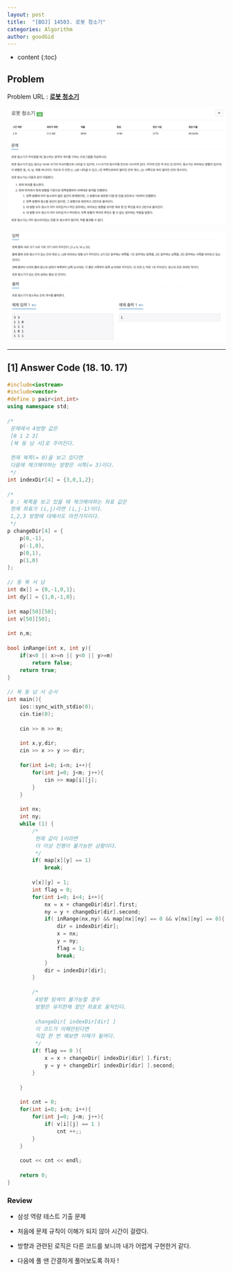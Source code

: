 ```yaml
---
layout: post
title:  "[BOJ] 14503. 로봇 청소기"
categories: Algorithm
author: goodGid
---
```

* content
{:toc}

## Problem

Problem URL : **[로봇 청소기](https://www.acmicpc.net/problem/14503)**












![](/assets/img/algorithm/14503_1.png)

![](/assets/img/algorithm/14503_2.png)

---

## [1] Answer Code (18. 10. 17)

``` cpp
#include<iostream>
#include<vector>
#define p pair<int,int>
using namespace std;

/*
 문제에서 4방향 값은
 [0 1 2 3]
 [북 동 남 서]로 주어진다.
 
 현재 북쪽(= 0)을 보고 있다면
 다음에 체크해야하는 방향은 서쪽(= 3)이다.
 */
int indexDir[4] = {3,0,1,2};

/*
 0 : 북쪽을 보고 있을 때 체크해야하는 좌표 값은
 현재 좌표가 (i,j)라면 (i,j-1)이다.
 1,2,3 방향에 대해서도 마찬가지이다.
 */
p changeDir[4] = {
    p(0,-1),
    p(-1,0),
    p(0,1),
    p(1,0)
};

// 동 북 서 남
int dx[] = {0,-1,0,1};
int dy[] = {1,0,-1,0};

int map[50][50];
int v[50][50];

int n,m;

bool inRange(int x, int y){
    if(x<0 || x>=n || y<0 || y>=m)
        return false;
    return true;
}

// 북 동 남 서 순서
int main(){
    ios::sync_with_stdio(0);
    cin.tie(0);
    
    cin >> n >> m;
    
    int x,y,dir;
    cin >> x >> y >> dir;
    
    for(int i=0; i<n; i++){
        for(int j=0; j<m; j++){
            cin >> map[i][j];
        }
    }
    
    int nx;
    int ny;
    while (1) {
        /*
         현재 값이 1이라면
         더 이상 진행이 불가능한 상황이다.
         */
        if( map[x][y] == 1)
            break;
        
        v[x][y] = 1;
        int flag = 0;
        for(int i=0; i<4; i++){
            nx = x + changeDir[dir].first;
            ny = y + changeDir[dir].second;
            if( inRange(nx,ny) && map[nx][ny] == 0 && v[nx][ny] == 0){
                dir = indexDir[dir];
                x = nx;
                y = ny;
                flag = 1;
                break;
            }
            dir = indexDir[dir];
        }
        
        /*
         4방향 탐색이 불가능할 경우
         방향은 유지한채 왔던 좌표로 움직인다.
         
         changeDir[ indexDir[dir] ]
         이 코드가 이해안된다면
         직접 한 번 해보면 이해가 될꺼다.
         */
        if( flag == 0 ){
            x = x + changeDir[ indexDir[dir] ].first;
            y = y + changeDir[ indexDir[dir] ].second;
        }
        
    }
    
    int cnt = 0;
    for(int i=0; i<n; i++){
        for(int j=0; j<m; j++){
            if( v[i][j] == 1 )
                cnt ++;;
        }
    }
    
    cout << cnt << endl;

    return 0;
}
```

### Review

* 삼성 역량 테스트 기출 문제

* 처음에 문제 규칙이 이해가 되지 않아 시간이 걸렸다.

* 방향과 관련된 로직은 다른 코드를 보니까 내가 어렵게 구현한거 같다.

* 다음에 풀 땐 간결하게 풀어보도록 하자 !